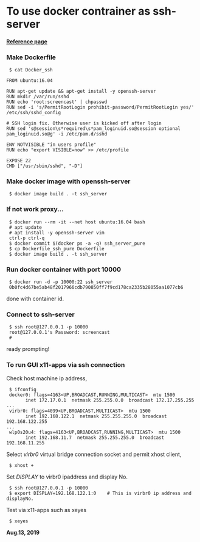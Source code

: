 # To use docker contrainer as ssh-server  

#### [Reference page](https://qiita.com/YumaInaura/items/adb20c8083fce2da86e1)  

### Make Dockerfile  
```
 $ cat Docker_ssh
 
FROM ubuntu:16.04

RUN apt-get update && apt-get install -y openssh-server
RUN mkdir /var/run/sshd
RUN echo 'root:screencast' | chpasswd
RUN sed -i 's/PermitRootLogin prohibit-password/PermitRootLogin yes/' /etc/ssh/sshd_config

# SSH login fix. Otherwise user is kicked off after login
RUN sed 's@session\s*required\s*pam_loginuid.so@session optional pam_loginuid.so@g' -i /etc/pam.d/sshd

ENV NOTVISIBLE "in users profile"
RUN echo "export VISIBLE=now" >> /etc/profile

EXPOSE 22
CMD ["/usr/sbin/sshd", "-D"]
```

### Make docker image with openssh-server  
```
 $ docker image build . -t ssh_server
```

### If not work proxy...  
```
 $ docker run --rm -it --net host ubuntu:16.04 bash
 # apt update
 # apt install -y openssh-server vim
 ctrl-p ctrl-q
 $ docker commit $(docker ps -a -q) ssh_server_pure
 $ cp Dockerfile_ssh_pure Dockerfile
 $ docker image build . -t ssh_server
```

### Run docker container with port 10000  
```
 $ docker run -d -p 10000:22 ssh_server
 0b0fc4d67be5ab48f2017966cdb790850ff7f9cd178ca2335b28055aa1077cb6
```
done with container id.  

### Connect to ssh-server  
```
 $ ssh root@127.0.0.1 -p 10000
 root@127.0.0.1's Password: screencast
 #
 ```
 ready prompting!  
 
 ### To run GUI x11-apps via ssh connection
 Check host machine ip address,  
 ```
  $ ifconfig
  docker0: flags=4163<UP,BROADCAST,RUNNING,MULTICAST>  mtu 1500
        inet 172.17.0.1  netmask 255.255.0.0  broadcast 172.17.255.255
 ...
  virbr0: flags=4099<UP,BROADCAST,MULTICAST>  mtu 1500
        inet 192.168.122.1  netmask 255.255.255.0  broadcast 192.168.122.255
 ...
  wlp0s20u4: flags=4163<UP,BROADCAST,RUNNING,MULTICAST>  mtu 1500
        inet 192.168.11.7  netmask 255.255.255.0  broadcast 192.168.11.255
 ```
 
 Select *virbr0* virtual bridge connection socket and permit xhost client,    
 ```
  $ xhost +
 ```
 
 Set *DISPLAY* to virbr0 ipaddress and display No.  
 ```
  $ ssh root@127.0.0.1 -p 10000
  $ export DISPLAY=192.168.122.1:0    # This is virbr0 ip address and displayNo.
``` 

Test via x11-apps such as xeyes
```
 $ xeyes
```

 **Aug.13, 2019**  
 
 
 
